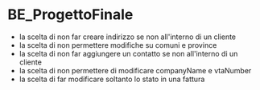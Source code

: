 # BE_ProgettoFinale

- la scelta di non far creare indirizzo se non all'interno di un cliente
- la scelta di non permettere modifiche su comuni e province
- la scelta di non far aggiungere un contatto se non all'interno di un cliente
- la scelta di non permettere di modificare companyName e vtaNumber
- la scelta di far modificare soltanto lo stato in una fattura


